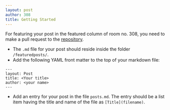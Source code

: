 ```yaml
---
layout: post
author: 308
title: Getting Started
---
```


For featuring your post in the featured column of room no. 308, you need to make a pull request to the [repository](https://github.com/roomno308/roomno308.github.io).

- The `.md` file for your post should reside inside the folder `/featuredposts/`.
- Add the following YAML front matter to the top of your markdown file:
```
---
layout: Post
title: <Your title>
author: <your name>
---
```
- Add an entry for your post in the file `posts.md`. The entry should be a list item having the title and name of the file as `[Title](filename)`.